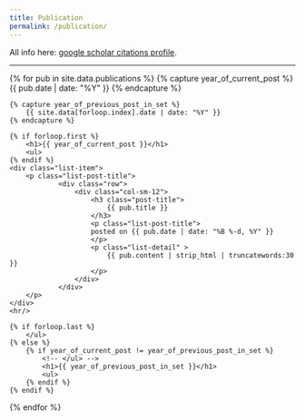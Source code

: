 ```yaml
---
title: Publication
permalink: /publication/
---
```


All info here: [google scholar citations profile](https://scholar.google.com/citations?user=Xd_w2fIAAAAJ&hl).

<hr>

<div class="content list">
{% for pub in site.data.publications %}
    {% capture year_of_current_post %}
        {{ pub.date | date: "%Y" }}
    {% endcapture %}

    {% capture year_of_previous_post_in_set %}
        {{ site.data[forloop.index].date | date: "%Y" }}
    {% endcapture %}

    {% if forloop.first %}
        <h1>{{ year_of_current_post }}</h1>
        <ul>
    {% endif %}
    <div class="list-item">
        <p class="list-post-title">
                <div class="row">
                    <div class="col-sm-12">
                        <h3 class="post-title">
                            {{ pub.title }}
                        </h3>
                        <p class="list-post-title">
                        posted on {{ pub.date | date: "%B %-d, %Y" }}
                        </p>
                        <p class="list-detail" >
                            {{ pub.content | strip_html | truncatewords:30 }}
                        </p>
                    </div>
                </div>
        </p>
    </div>
    <hr/>

    {% if forloop.last %}
        </ul>
    {% else %}
        {% if year_of_current_post != year_of_previous_post_in_set %}
            <!-- </ul> -->
            <h1>{{ year_of_previous_post_in_set }}</h1>
            <ul>
        {% endif %}
    {% endif %}
{% endfor %}

</div>
